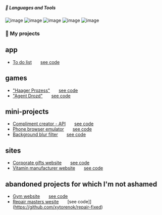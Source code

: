 #####  🧰 Languages and Tools  
![image](https://img.shields.io/badge/-css-404040?style=for-the-badge&logo=css3)
![image](https://img.shields.io/badge/-html-404040?style=for-the-badge&logo=html5)
![image](https://img.shields.io/badge/-javascript-404040?style=for-the-badge&logo=javascript)
![image](https://img.shields.io/badge/-git-404040?style=for-the-badge&logo=git)
![image](https://img.shields.io/badge/-sass-404040?style=for-the-badge&logo=sass)


### 🔭 My projects 
## app
  - [To do list](https://xytorenok.github.io/mytodo) &nbsp; &nbsp; &nbsp; [see code](https://github.com/xytorenok/mytodo)
## games
  - ["Haager Prozess"](https://xytorenok.github.io/welcometohague) &nbsp; &nbsp; &nbsp; [see code](https://github.com/xytorenok/welcometohague)
  - ["Agent Drozd"](https://xytorenok.github.io/agent-drozd) &nbsp; &nbsp; &nbsp; [see code](https://github.com/xytorenok/agent-drozd)


## mini-projects
  - [Compliment creator - API](https://xytorenok.github.io/compliment-api) &nbsp; &nbsp; &nbsp; [see code](https://github.com/xytorenok/compliment-api)
  - [Phone browser emulator](https://xytorenok.github.io/phone-browser-emulator) &nbsp; &nbsp; &nbsp; [see code](https://github.com/xytorenok/phone-browser-emulator)
  - [Background blur filter](https://xytorenok.github.io/bg-blur) &nbsp; &nbsp; &nbsp; [see code](https://github.com/xytorenok/bg-blur)

## sites

- [Сorporate gifts website](https://xytorenok.github.io/09-Darimo-grey) &nbsp; &nbsp; &nbsp; [see code](https://github.com/xytorenok/09-Darimo-grey)
- [Vitamin manufacturer website](https://xytorenok.github.io/vitamin-site) &nbsp; &nbsp; &nbsp; [see code](https://github.com/xytorenok/vitamin-site)

## abandoned projects for which I'm not ashamed

- [Gym website](https://xytorenok.github.io/fitnes) &nbsp; &nbsp; &nbsp; [see code](https://github.com/xytorenok/fitnes)
- [Repair masters wesite](https://xytorenok.github.io/repair-fixed) &nbsp; &nbsp; &nbsp; [see code]](https://github.com/xytorenok/repair-fixed)


<!--
**xytorenok/xytorenok** is a ✨ _special_ ✨ repository because its `README.md` (this file) appears on your GitHub profile.

Here are some ideas to get you started:

- 🔭 I’m currently working on ...
- 🌱 I’m currently learning ...
- 👯 I’m looking to collaborate on ...
- 🤔 I’m looking for help with ...
- 💬 Ask me about ...
- 📫 How to reach me: ...
- 😄 Pronouns: ...
- ⚡ Fun fact: ...


-->
